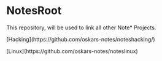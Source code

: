 # NotesRoot

This repository, will be used to link all other Note* Projects.

<p>[Hacking](https://github.com/oskars-notes/noteshacking/)</p> 
<p>[Linux](https://github.com/oskars-notes/noteslinux)</p>

